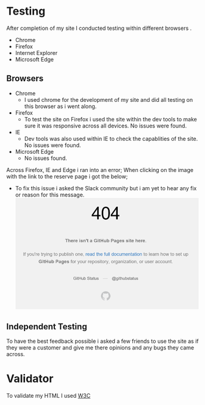 # Testing 
After completion of my site I conducted testing within different browsers .
- Chrome
- Firefox 
- Internet Explorer 
- Microsoft Edge 

## Browsers 
- Chrome 
  - I used chrome for the development of my site and did all testing on this browser as i went along. 
- Firefox 
  - To test the site on Firefox i used the site within the dev tools to make sure it was responsive across all devices. No issues were found.
- IE 
  - Dev tools was also used within IE to check the capablities of the site. No issues were found.
- Microsoft Edge 
  - No issues found. 

Across Firefox, IE and Edge i ran into an error; When clicking on the image with the link to the reserve page i got the below; 
- To fix this issue i asked the Slack community but i am yet to hear any fix or reason for this message. 
![Error 404](assets/docs/images/error-display.png) 

## Independent Testing 
To have the best feedback possible i asked a few friends to use the site as if they were a customer and give me there opinions and any bugs they came across. 


# Validator 
To validate my HTML I used [W3C](https://validator.w3.org/) 



    